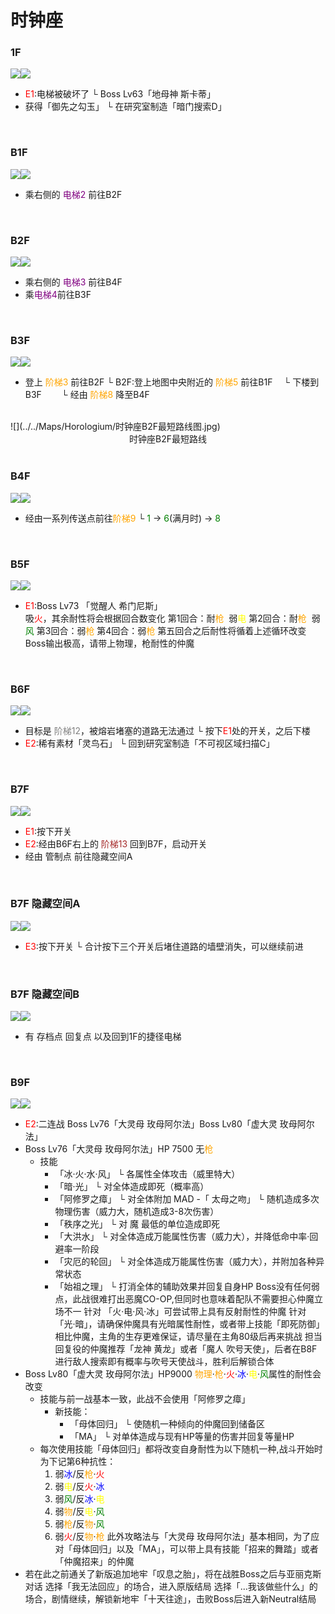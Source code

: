 # 时钟座<br>
### 1F<br>
![](../../Maps/地图图示.jpg)![](../../Maps/Horologium/时钟座1F.jpg)<br>
- <font color = "red">E1</font>:电梯被破坏了
  └ Boss Lv63「地母神 斯卡蒂」
- 获得「御先之勾玉」
  └ 在研究室制造「暗门搜索D」

<br>

### B1F<br>
![](../../Maps/地图图示.jpg)![](../../Maps/Horologium/时钟座B1F.jpg)<br>
- 乘右侧的 <font color = "purple">电梯2</font> 前往B2F

<br>

### B2F<br>
![](../../Maps/地图图示.jpg)![](../../Maps/Horologium/时钟座B2F.jpg)<br>
- 乘右侧的 <font color = "purple">电梯3</font> 前往B4F
- 乘<font color = "purple">电梯4</font>前往B3F

<br>

### B3F<br>
![](../../Maps/地图图示.jpg)![](../../Maps/Horologium/时钟座B3F.jpg)<br>
- 登上 <font color = "orange">阶梯3</font> 前往B2F
  └ B2F:登上地图中央附近的 <font color = "orange">阶梯5</font> 前往B1F
  &emsp;└ 下楼到B3F
  &emsp;&emsp;└ 经由 <font color = "orange">阶梯8</font> 降至B4F
<br>
![](../../Maps/Horologium/时钟座B2F最短路线图.jpg)<center>时钟座B2F最短路线</center>

<br>

### B4F<br>
![](../../Maps/地图图示.jpg)![](../../Maps/Horologium/时钟座B4F.jpg)<br>
- 经由一系列传送点前往<font color = "orange">阶梯9</font>
  └ <font color = "green">1</font> -> <font color = "green">6</font>(满月时) -> <font color = "green">8</font>

<br>

### B5F <br>
![](../../Maps/地图图示.jpg)![](../../Maps/Horologium/时钟座B5F.jpg)<br>
- <font color = "red">E1</font>:Boss Lv73 「觉醒人 希门尼斯」   
  吸<font color = "red">火</font>，其余耐性将会根据回合数变化
  第1回合：耐<font color = "orange">枪</font>  弱<font color = "yellow">电</font>
  第2回合：耐<font color = "orange">枪</font>  弱<font color = "green">风</font>
  第3回合：弱<font color = "orange">枪</font>
  第4回合：弱<font color = "orange">枪</font>
  第五回合之后耐性将循着上述循环改变
  Boss输出极高，请带上物理，枪耐性的仲魔

<br>

### B6F <br>
![](../../Maps/地图图示.jpg)![](../../Maps/Horologium/时钟座B6F.jpg)<br>
- 目标是 <font color = "gray">阶梯12</font>，被熔岩堵塞的道路无法通过
  └ 按下<font color = "red">E1</font>处的开关，之后下楼
- <font color = "red">E2</font>:稀有素材「灵鸟石」
  └ 回到研究室制造「不可视区域扫描C」

<br>

### B7F<br>
![](../../Maps/地图图示.jpg)![](../../Maps/Horologium/时钟座B7F.jpg)<br>
- <font color = "red">E1</font>:按下开关
- <font color = "red">E2</font>:经由B6F右上的 <font color = "brown">阶梯13</font> 回到B7F，启动开关
- 经由 管制点 前往隐藏空间A

<br>

### B7F 隐藏空间A <br>
![](../../Maps/地图图示.jpg)![](../../Maps/Horologium/时钟座B7F隐藏空间A.jpg)<br>
- <font color = "red">E3</font>:按下开关
  └ 合计按下三个开关后堵住道路的墙壁消失，可以继续前进

<br>

### B7F 隐藏空间B<br>
![](../../Maps/地图图示.jpg)![](../../Maps/Horologium/时钟座B7F隐藏空间B.jpg)<br>
- 有 存档点 回复点 以及回到1F的捷径电梯

<br>

### B9F<br>
![](../../Maps/地图图示.jpg)![](../../Maps/Horologium/时钟座B9F.jpg)<br>
- <font color = "red">E2</font>:二连战 Boss Lv76「大灵母 玫母阿尔法」Boss Lv80「虚大灵 玫母阿尔法」
- Boss Lv76「大灵母 玫母阿尔法」HP 7500 无<font color = "orange">枪</font>
  - 技能
    - 「冰·火·水·风」
      └ 各属性全体攻击（威里特大）
    - 「暗·光」
      └ 对全体造成即死（概率高）
    - 「阿修罗之瘴」
      └ 对全体附加 MAD 
    -「 太母之吻」
      └ 随机造成多次物理伤害（威力大，随机造成3-8次伤害）
    - 「秩序之光」
      └ 对 魔 最低的单位造成即死
    - 「大洪水」
      └ 对全体造成万能属性伤害（威力大），并降低命中率·回避率一阶段
    - 「灾厄的轮回」
      └ 对全体造成万能属性伤害（威力大），并附加各种异常状态
    - 「始祖之理」
      └ 打消全体的辅助效果并回复自身HP
	Boss没有任何弱点，此战很难打出恶魔CO-OP,但同时也意味着配队不需要担心仲魔立场不一
	针对 「火·电·风·冰」可尝试带上具有反射耐性的仲魔
	针对 「光·暗」，请确保仲魔具有光暗属性耐性，或者带上技能「即死防御」
	相比仲魔，主角的生存更难保证，请尽量在主角80级后再来挑战
	担当回复役的仲魔推荐「龙神 黄龙」或者「魔人 吹号天使」，后者在B8F进行敌人搜索即有概率与吹号天使战斗，胜利后解锁合体
- Boss Lv80「虚大灵 玫母阿尔法」HP9000 <font color = "orange">物理</font>·<font color = "orange">枪</font>·<font color = "red">火</font>·<font color = "blue">冰</font>·<font color = "yellow">电</font>·<font color = "green">风</font>属性的耐性会改变  
	- 技能与前一战基本一致，此战不会使用「阿修罗之瘴」
		- 新技能：
			- 「母体回归」
			  └ 使随机一种倾向的仲魔回到储备区
			- 「MA」
			  └ 对单体造成与现有HP等量的伤害并回复等量HP
	- 每次使用技能「母体回归」都将改变自身耐性为以下随机一种,战斗开始时为下记第6种抗性：
		1. 弱<font color = "blue">冰</font>/反<font color = "orange">枪</font>·<font color = "red">火</font>
		2. 弱<font color = "yellow">电</font>/反<font color = "red">火</font>·<font color = "blue">冰</font>
		3. 弱<font color = "green">风</font>/反<font color = "blue">冰</font>·<font color = "yellow">电</font>
		4. 弱<font color = "orange">物</font>/反<font color = "yellow">电</font>·<font color = "green">风</font>
		5. 弱<font color = "orange">枪</font>/反<font color = "orange">物</font>·<font color = "green">风</font>
		6. 弱<font color = "red">火</font>/反<font color = "orange">物</font>·<font color = "orange">枪</font>
	此外攻略法与「大灵母 玫母阿尔法」基本相同，为了应对「母体回归」以及「MA」，可以带上具有技能「招来的舞踏」或者「仲魔招来」的仲魔
- 若在此之前通关了新版追加地牢「叹息之胎」，将在战胜Boss之后与亚丽克斯对话
	选择「我无法回应」的场合，进入原版结局
	选择「...我该做些什么」的场合，剧情继续，解锁新地牢「十天往途」，击败Boss后进入新Neutral结局